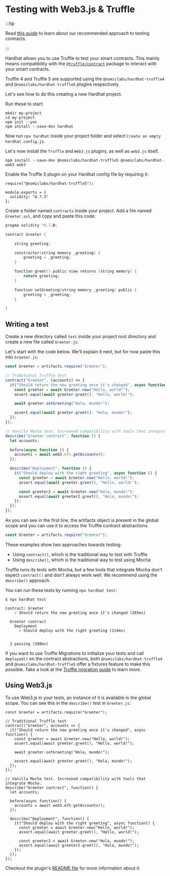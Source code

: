 # Testing with Web3.js & Truffle

:::tip

Read [this guide](/hardhat-runner/docs/guides/test-contracts.md) to learn about our recommended approach to testing contracts.

:::

Hardhat allows you to use Truffle to test your smart contracts. This mainly means compatibility with the [`@truffle/contract`](https://www.npmjs.com/package/@truffle/contract) package to interact with your smart contracts.

Truffle 4 and Truffle 5 are supported using the `@nomiclabs/hardhat-truffle4` and `@nomiclabs/hardhat-truffle5` plugins respectively.

Let's see how to do this creating a new Hardhat project.

Run these to start:

```
mkdir my-project
cd my-project
npm init --yes
npm install --save-dev hardhat
```

Now run `npx hardhat` inside your project folder and select `Create an empty hardhat.config.js`.

Let's now install the `Truffle` and `Web3.js` plugins, as well as `web3.js` itself.

```
npm install --save-dev @nomiclabs/hardhat-truffle5 @nomiclabs/hardhat-web3 web3
```

Enable the Truffle 5 plugin on your Hardhat config file by requiring it:

```js{1}
require("@nomiclabs/hardhat-truffle5");

module.exports = {
  solidity: "0.7.3"
};
```

Create a folder named `contracts` inside your project. Add a file named `Greeter.sol`, and copy and paste this code:

```c
pragma solidity ^0.7.0;

contract Greeter {

    string greeting;

    constructor(string memory _greeting) {
        greeting = _greeting;
    }

    function greet() public view returns (string memory) {
        return greeting;
    }

    function setGreeting(string memory _greeting) public {
        greeting = _greeting;
    }

}
```

## Writing a test

Create a new directory called `test` inside your project root directory and create a new file called `Greeter.js`.

Let's start with the code below. We'll explain it next, but for now paste this into `Greeter.js`:

```js
const Greeter = artifacts.require("Greeter");

// Traditional Truffle test
contract("Greeter", (accounts) => {
  it("Should return the new greeting once it's changed", async function () {
    const greeter = await Greeter.new("Hello, world!");
    assert.equal(await greeter.greet(), "Hello, world!");

    await greeter.setGreeting("Hola, mundo!");

    assert.equal(await greeter.greet(), "Hola, mundo!");
  });
});

// Vanilla Mocha test. Increased compatibility with tools that integrate Mocha.
describe("Greeter contract", function () {
  let accounts;

  before(async function () {
    accounts = await web3.eth.getAccounts();
  });

  describe("Deployment", function () {
    it("Should deploy with the right greeting", async function () {
      const greeter = await Greeter.new("Hello, world!");
      assert.equal(await greeter.greet(), "Hello, world!");

      const greeter2 = await Greeter.new("Hola, mundo!");
      assert.equal(await greeter2.greet(), "Hola, mundo!");
    });
  });
});
```

As you can see in the first line, the artifacts object is present in the global scope and you can use it to access the Truffle contract abstractions.

```js
const Greeter = artifacts.require("Greeter");
```

These examples show two approaches towards testing:

- Using `contract()`, which is the traditional way to test with Truffle
- Using `describe()`, which is the traditional way to test using Mocha

Truffle runs its tests with Mocha, but a few tools that integrate Mocha don't expect `contract()` and don't always work well. We recommend using the `describe()` approach.

You can run these tests by running `npx hardhat test`:

```
$ npx hardhat test

Contract: Greeter
    ✓ Should return the new greeting once it's changed (265ms)

  Greeter contract
    Deployment
      ✓ Should deploy with the right greeting (114ms)


  2 passing (398ms)
```

If you want to use Truffle Migrations to initialize your tests and call `deployed()` on the contract abstractions, both `@nomiclabs/hardhat-truffle4` and `@nomiclabs/hardhat-truffle5` offer a fixtures feature to make this possible. Take a look at the [Truffle migration guide](./truffle-migration.md) to learn more.

## Using Web3.js

To use Web3.js in your tests, an instance of it is available in the global scope. You can see this in the `describe()` test in `Greeter.js`:

```js{20}
const Greeter = artifacts.require("Greeter");

// Traditional Truffle test
contract("Greeter", accounts => {
  it("Should return the new greeting once it's changed", async function() {
    const greeter = await Greeter.new("Hello, world!");
    assert.equal(await greeter.greet(), "Hello, world!");

    await greeter.setGreeting("Hola, mundo!");

    assert.equal(await greeter.greet(), "Hola, mundo!");
  });
});

// Vanilla Mocha test. Increased compatibility with tools that integrate Mocha.
describe("Greeter contract", function() {
  let accounts;

  before(async function() {
    accounts = await web3.eth.getAccounts();
  });

  describe("Deployment", function() {
    it("Should deploy with the right greeting", async function() {
      const greeter = await Greeter.new("Hello, world!");
      assert.equal(await greeter.greet(), "Hello, world!");

      const greeter2 = await Greeter.new("Hola, mundo!");
      assert.equal(await greeter2.greet(), "Hola, mundo!");
    });
  });
});
```

Checkout the plugin's [README file](https://github.com/nomiclabs/hardhat/tree/main/packages/hardhat-truffle5) for more information about it.

[hardhat runtime environment]: /documentation/#hardhat-runtime-environment-hre
